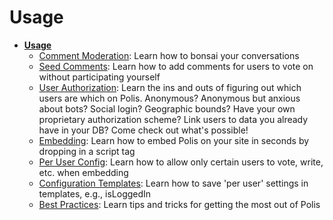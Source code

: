 # Usage

* **[Usage](./README.md)**
  * [Comment Moderation](./CommentModeration.md): Learn how to bonsai your conversations
  * [Seed Comments](./SeedComments.md): Learn how to add comments for users to vote on without participating yourself
  * [User Authorization](./UserAuthorization.md): Learn the ins and outs of figuring out which users are which on Polis. Anonymous? Anonymous but anxious about bots? Social login? Geographic bounds? Have your own proprietary authorization scheme? Link users to data you already have in your DB? Come check out what's possible!
  * [Embedding](./Embedding.md): Learn how to embed Polis on your site in seconds by dropping in a script tag
  * [Per User Config](./PerUserConfig): Learn how to allow only certain users to vote, write, etc. when embedding
  * [Configuration Templates](./ConfigurationTemplates.md): Learn how to save 'per user' settings in templates, e.g., isLoggedIn
  * [Best Practices](./BestPractices.md): Learn tips and tricks for getting the most out of Polis
